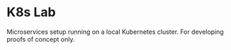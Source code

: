 # K8s Lab

Microservices setup running on a local Kubernetes cluster. For developing proofs of concept only.